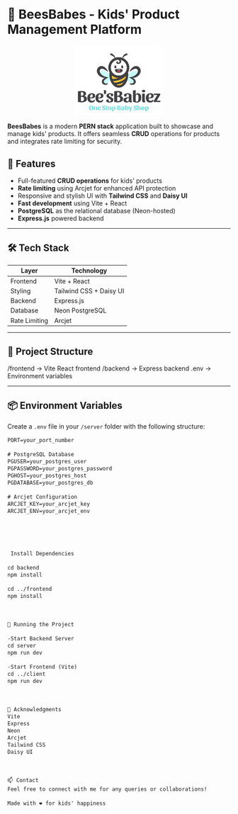 # 🐝 BeesBabes - Kids' Product Management Platform
<p align="center">
  <img src="frontend/public/logo.png" alt="BeesBabes Logo" width="200" />
</p>


**BeesBabes** is a modern **PERN stack** application built to showcase and manage kids' products. It offers seamless **CRUD** operations for products and integrates rate limiting for security.

## 🚀 Features

- Full-featured **CRUD operations** for kids' products
- **Rate limiting** using Arcjet for enhanced API protection
- Responsive and stylish UI with **Tailwind CSS** and **Daisy UI**
- **Fast development** using Vite + React
- **PostgreSQL** as the relational database (Neon-hosted)
- **Express.js** powered backend

---

## 🛠️ Tech Stack

| Layer       | Technology              |
|------------|--------------------------|
| Frontend    | Vite + React            |
| Styling     | Tailwind CSS + Daisy UI |
| Backend     | Express.js              |
| Database    | Neon PostgreSQL         |
| Rate Limiting | Arcjet                | 
----------------------------------------

## 📁 Project Structure
/frontend → Vite React frontend
/backend → Express backend
.env → Environment variables



---

## 📦 Environment Variables

Create a `.env` file in your `/server` folder with the following structure:

```env
PORT=your_port_number

# PostgreSQL Database
PGUSER=your_postgres_user
PGPASSWORD=your_postgres_password
PGHOST=your_postgres_host
PGDATABASE=your_postgres_db

# Arcjet Configuration
ARCJET_KEY=your_arcjet_key
ARCJET_ENV=your_arcjet_env





 Install Dependencies

cd backend
npm install

cd ../frontend
npm install



🧪 Running the Project

-Start Backend Server
cd server
npm run dev

-Start Frontend (Vite)
cd ../client
npm run dev



🙌 Acknowledgments
Vite
Express
Neon
Arcjet
Tailwind CSS
Daisy UI



📫 Contact
Feel free to connect with me for any queries or collaborations!

Made with ❤️ for kids' happiness